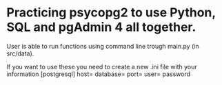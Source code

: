 # Practicing psycopg2 to use Python, SQL and pgAdmin 4 all together. 

User is able to run  functions using command line trough main.py (in src/data). 

If you want to use these you need to create a new .ini file with your  information 
[postgresql]
host=
database=
port=
user=
password
